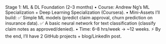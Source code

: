 Stage 1: ML & DL Foundation (2–3 months)
	• Course: Andrew Ng’s ML Specialization + Deep Learning Specialization (Coursera).
	• Mini-Assets I’ll build:
✅ Simple ML models (predict claim approval, churn prediction on insurance data).
✅ A basic neural network for text classification (classify claim notes as approved/denied).
	• Time: 6–8 hrs/week → ~12 weeks.
⚡ By the end, I’ll have 2 GitHub projects + blog/LinkedIn post.


